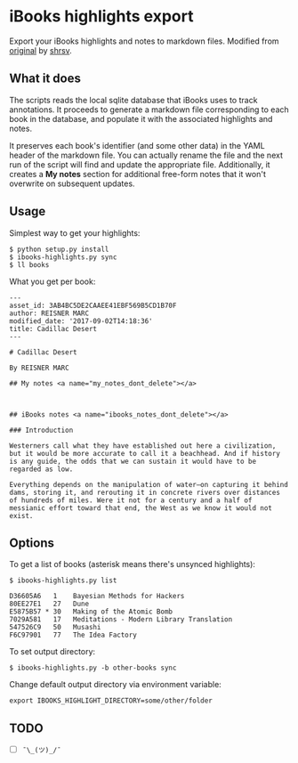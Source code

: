 # iBooks highlights export

Export your iBooks highlights and notes to markdown files.  Modified from [original][] by [shrsv][].

[original]: https://github.com/shrsv/ibooks_highlights_export
[shrsv]:    https://github.com/shrsv

## What it does

The scripts reads the local sqlite database that iBooks uses to track annotations.  It proceeds to generate a markdown file corresponding to each book in the database, and populate it with the associated highlights and notes.

It preserves each book's identifier (and some other data) in the YAML header of the markdown file. You can actually rename the file and the next run of the script will find and update the appropriate file.  Additionally, it creates a **My notes** section for additional free-form notes that it won't overwrite on subsequent updates.

## Usage

Simplest way to get your highlights:

```
$ python setup.py install
$ ibooks-highlights.py sync
$ ll books
```

What you get per book:

```
---
asset_id: 3AB4BC5DE2CAAEE41EBF569B5CD1B70F
author: REISNER MARC
modified_date: '2017-09-02T14:18:36'
title: Cadillac Desert
---

# Cadillac Desert

By REISNER MARC

## My notes <a name="my_notes_dont_delete"></a>



## iBooks notes <a name="ibooks_notes_dont_delete"></a>

### Introduction

Westerners call what they have established out here a civilization, but it would be more accurate to call it a beachhead. And if history is any guide, the odds that we can sustain it would have to be regarded as low.

Everything depends on the manipulation of water—on capturing it behind dams, storing it, and rerouting it in concrete rivers over distances of hundreds of miles. Were it not for a century and a half of messianic effort toward that end, the West as we know it would not exist.
```

## Options

To get a list of books (asterisk means there's unsynced highlights):

```
$ ibooks-highlights.py list

D36605A6   1	Bayesian Methods for Hackers
80EE27E1   27	Dune
E5875B57 * 30	Making of the Atomic Bomb
7029A581   17	Meditations - Modern Library Translation
547526C9   50	Musashi
F6C97901   77	The Idea Factory
```

To set output directory:

```
$ ibooks-highlights.py -b other-books sync
```

Change default output directory via environment variable:

```
export IBOOKS_HIGHLIGHT_DIRECTORY=some/other/folder
```

## TODO

- [ ] `¯\_(ツ)_/¯`
